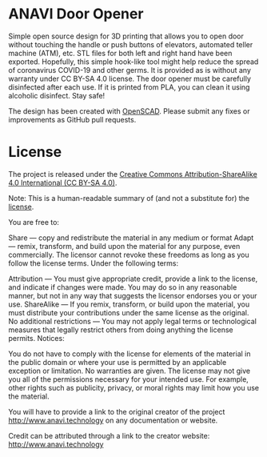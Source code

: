 # ANAVI Door Opener

Simple open source design for 3D printing that allows you to open door without touching the handle or push buttons of elevators, automated teller machine (ATM), etc. STL files for both left and right hand have been exported. Hopefully, this simple hook-like tool might help reduce the spread of coronavirus COVID-19 and other germs. It is provided as is without any warranty under CC BY-SA 4.0 license. The door opener must be carefully disinfected after each use. If it is printed from PLA, you can clean it using alcoholic disinfect. Stay safe!

The design has been created with [OpenSCAD](https://www.openscad.org/). Please submit any fixes or improvements as GitHub pull requests.

# License

The project is released under the [Creative Commons Attribution-ShareAlike 4.0 International (CC BY-SA 4.0)](https://creativecommons.org/licenses/by-sa/4.0/).

Note: This is a human-readable summary of (and not a substitute for) the [license](https://creativecommons.org/licenses/by-sa/4.0/legalcode).

You are free to:

Share — copy and redistribute the material in any medium or format Adapt — remix, transform, and build upon the material for any purpose, even commercially. The licensor cannot revoke these freedoms as long as you follow the license terms. Under the following terms:

Attribution — You must give appropriate credit, provide a link to the license, and indicate if changes were made. You may do so in any reasonable manner, but not in any way that suggests the licensor endorses you or your use. ShareAlike — If you remix, transform, or build upon the material, you must distribute your contributions under the same license as the original. No additional restrictions — You may not apply legal terms or technological measures that legally restrict others from doing anything the license permits. Notices:

You do not have to comply with the license for elements of the material in the public domain or where your use is permitted by an applicable exception or limitation. No warranties are given. The license may not give you all of the permissions necessary for your intended use. For example, other rights such as publicity, privacy, or moral rights may limit how you use the material.

You will have to provide a link to the original creator of the project http://www.anavi.technology on any documentation or website.

Credit can be attributed through a link to the creator website: http://www.anavi.technology
